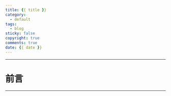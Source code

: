 ```yaml
---
title: {{ title }}
category:
  - default
tags:
  - blog
sticky: false
copyright: true
comments: true
date: {{ date }}
---
```


---

# 前言

<!-- more -->

---
